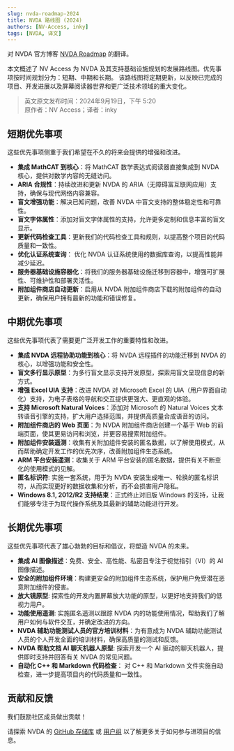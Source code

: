 ```yaml
---
slug: nvda-roadmap-2024
title: NVDA 路线图 (2024)
authors: [NV-Access, inky]
tags: [NVDA, 译文]
---
```


对 NVDA 官方博客 [NVDA Roadmap](https://www.nvaccess.org/post/nvda-roadmap/) 的翻译。

本文概述了 NV Access 为 NVDA 及其支持基础设施规划的发展路线图。优先事项按时间规划分为：短期、中期和长期。
该路线图将定期更新，以反映已完成的项目、开发进展以及屏幕阅读器世界和更广泛技术领域的重大变化。

<!-- truncate -->

> 英文原文发布时间：2024年9月19日，下午 5:20  
> 原作者：NV Access；译者：inky

## 短期优先事项

这些优先事项侧重于我们希望在不久的将来会提供的增强和改进。

* **集成 MathCAT 到核心**：将 MathCAT 数学表达式阅读器直接集成到 NVDA 核心，提供对数学内容的无缝访问。
* **ARIA 合规性**：持续改进和更新 NVDA 的 ARIA（无障碍富互联网应用）支持，确保与现代网络内容兼容。
* **盲文增强功能**：解决已知问题，改善 NVDA 中盲文支持的整体稳定性和可靠性。
* **盲文字体属性**：添加对盲文字体属性的支持，允许更多定制和信息丰富的盲文显示。
* **更新代码检查工具**：更新我们的代码检查工具和规则，以提高整个项目的代码质量和一致性。
* **优化认证系统查询**： 优化 NVDA 认证系统使用的数据库查询，以提高性能并减少延迟。
* **服务器基础设施容器化**：将我们的服务器基础设施迁移到容器中，增强可扩展性、可维护性和部署灵活性。
* **附加组件商店自动更新**：启用从 NVDA 附加组件商店下载的附加组件的自动更新，确保用户拥有最新的功能和错误修复。

## 中期优先事项

这些优先事项代表了需要更广泛开发工作的重要特性和改进。

* **集成 NVDA 远程协助功能到核心**：将 NVDA 远程插件的功能迁移到 NVDA 的核心，以增强功能和安全性。
* **盲文多行显示原型**：为多行盲文显示支持开发原型，探索用盲文呈现信息的新方式。
* **增强 Excel UIA 支持**：改进 NVDA 对 Microsoft Excel 的 UIA（用户界面自动化）支持，为电子表格的导航和交互提供更强大、更直观的体验。
* **支持 Microsoft Natural Voices**：添加对 Microsoft 的 Natural Voices 文本转语音引擎的支持，扩大用户选择范围，并提供高质量合成语音的访问。
* **附加组件商店的 Web 页面**：为 NVDA 附加组件商店创建一个基于 Web 的前端页面，使其更易访问和浏览，并更容易搜索附加组件。
* **附加组件安装遥测**：收集有关附加组件安装的匿名数据，以了解使用模式，从而帮助确定开发工作的优先次序，改善附加组件生态系统。
* **ARM 平台安装遥测**：收集关于 ARM 平台安装的匿名数据，提供有关不断变化的使用模式的见解。
* **匿名标识符**: 实施一套系统，用于为 NVDA 安装生成唯一、轮换的匿名标识符，从而实现更好的数据收集和分析，而不会损害用户隐私。
* **Windows 8.1, 2012/R2 支持结束**：正式终止对旧版 Windows 的支持，让我们能够专注于为现代操作系统及其最新的辅助功能进行开发。

## 长期优先事项

这些优先事项代表了雄心勃勃的目标和倡议，将塑造 NVDA 的未来。

* **集成 AI 图像描述**：免费、安全、高性能、私密且专注于视觉指引（VI）的 AI 图像描述。
* **安全的附加组件环境**：构建更安全的附加组件生态系统，保护用户免受潜在恶意附加组件的侵害。
* **放大镜原型**: 探索性的开发内置屏幕放大功能的原型，以更好地支持我们的低视力用户。
* **功能使用遥测**: 实施匿名遥测以跟踪 NVDA 内的功能使用情况，帮助我们了解用户如何与软件交互，并确定改进的方向。
* **NVDA 辅助功能测试人员的官方培训材料**：为有意成为 NVDA 辅助功能测试人员的个人开发全面的培训材料，确保高质量的测试和反馈。
* **NVDA 帮助文档 AI 聊天机器人原型**: 探索开发一个 AI 驱动的聊天机器人，提供即时支持并回答有关 NVDA 的常见问题。
* **自动化 C++ 和 Markdown 代码检查**： 对 C++ 和 Markdown 文件实施自动检查，进一步提高项目内的代码质量和一致性。

## 贡献和反馈

我们鼓励社区成员做出贡献！

请探索 NVDA 的 [GitHub 存储库](https://github.com/nvaccess/nvda/blob/master/.github/CONTRIBUTING.md)
或 [用户组](https://nvda.groups.io/g/nvda) 以了解更多关于如何参与进项目的信息。
